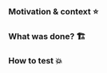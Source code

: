 ### Motivation & context :star:

### What was done? :building_construction:

### How to test :boom:
